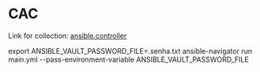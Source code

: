 # CAC

Link for collection: [ansible.controller](https://console.redhat.com/ansible/automation-hub/repo/published/ansible/controller/)

export ANSIBLE_VAULT_PASSWORD_FILE=.senha.txt
ansible-navigator run main.yml --pass-environment-variable ANSIBLE_VAULT_PASSWORD_FILE

